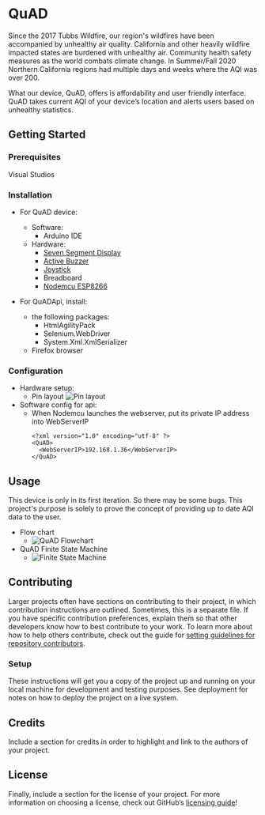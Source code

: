 # QuAD
Since the 2017 Tubbs Wildfire, our region's wildfires have been accompanied by unhealthy air quality. California and other heavily wildfire impacted states are burdened with unhealthy air. Community health safety measures as the world combats climate change. In Summer/Fall 2020 Northern California regions had multiple days and weeks where the AQI was over 200.

What our device, QuAD, offers is affordability and user friendly interface.  QuAD takes current AQI of your device’s location and alerts users based on unhealthy statistics.

## Getting Started
### Prerequisites
Visual Studios

### Installation

- For QuAD device:
  - Software:
    - Arduino IDE
  - Hardware:
    - [Seven Segment Display](https://www.walmart.com/ip/Common-Cathode-12Pin-4-Bit-1-98-x-0-75-x-0-31-Inch-0-55-Red-Display-5pcs/628095701?wmlspartner=wlpa&selectedSellerId=571&&adid=22222222227255957575&wl0=&wl1=g&wl2=c&wl3=301996525824&wl4=pla-541690746941&wl5=9032310&wl6=&wl7=&wl8=&wl9=pla&wl10=111838760&wl11=online&wl12=628095701&veh=sem&gclid=Cj0KCQjwxNT8BRD9ARIsAJ8S5xb0KKYwO4wriSn3N2pJXfxID8vKxb17n8UuiZGQAQ9Gmnj6f3sK6TUaAhqSEALw_wcB)
    - [Active Buzzer](https://www.aliexpress.com/item/32740652543.html?aff_platform=api-new-product-query&aff_trace_key=9f543db456ee49058fd3b7abda83123d-1603655362016-08448&terminal_id=48ed02993af2453cba81db68e7c72d18&tmLog=new_Detail)
    - [Joystick](https://vetco.net/products/joystick-module-for-arduino?gclid=Cj0KCQjwxNT8BRD9ARIsAJ8S5xYxa7cgINW2WT74oWsLeiyQJQKcfS0Ci6KK6I8ruq-eradA9Rn5DZAaAkhnEALw_wcB) 
    - Breadboard
    - [Nodemcu ESP8266](https://www.amazon.com/gp/product/B081CSJV2V/ref=ox_sc_saved_title_1?smid=A30QSGOJR8LMXA&psc=1)

- For QuADApi, install:
  - the following packages:
    - HtmlAgilityPack
    - Selenium.WebDriver
    - System.Xml.XmlSerializer
  - Firefox browser

### Configuration

- Hardware setup:
  - Pin layout
    ![Pin layout](https://github.com/BrandonMFong/QuAD/blob/main/img/DeviceDiagram.v4.png)
- Software config for api:
  - When Nodemcu launches the webserver, put its private IP address into WebServerIP
    ```
    <?xml version="1.0" encoding="utf-8" ?>
    <QuAD>
      <WebServerIP>192.168.1.36</WebServerIP>
    </QuAD>
    ```

## Usage

This device is only in its first iteration.  So there may be some bugs.  This project's purpose is solely to prove the concept of providing up to date AQI data to the user.

- Flow chart
  - ![QuAD Flowchart](https://github.com/BrandonMFong/QuAD/blob/main/img/QuAD.Flow.png)
- QuAD Finite State Machine
  - ![Finite State Machine](https://github.com/BrandonMFong/QuAD/blob/main/img/States.v4.png)

## Contributing
Larger projects often have sections on contributing to their project, in which contribution instructions are outlined. Sometimes, this is a separate file. If you have specific contribution preferences, explain them so that other developers know how to best contribute to your work. To learn more about how to help others contribute, check out the guide for [setting guidelines for repository contributors](https://help.github.com/articles/setting-guidelines-for-repository-contributors/).

### Setup
These instructions will get you a copy of the project up and running on your local machine for development and testing purposes. See deployment for notes on how to deploy the project on a live system.

## Credits
Include a section for credits in order to highlight and link to the authors of your project.

## License
Finally, include a section for the license of your project. For more information on choosing a license, check out GitHub’s [licensing guide](https://choosealicense.com/)!